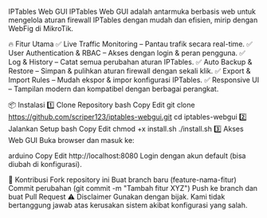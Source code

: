 IPTables Web GUI
IPTables Web GUI adalah antarmuka berbasis web untuk mengelola aturan firewall IPTables dengan mudah dan efisien, mirip dengan WebFig di MikroTik.

🔥 Fitur Utama
✅ Live Traffic Monitoring – Pantau trafik secara real-time.
✅ User Authentication & RBAC – Akses dengan login & peran pengguna.
✅ Log & History – Catat semua perubahan aturan IPTables.
✅ Auto Backup & Restore – Simpan & pulihkan aturan firewall dengan sekali klik.
✅ Export & Import Rules – Mudah ekspor & impor konfigurasi IPTables.
✅ Responsive UI – Tampilan modern dan kompatibel dengan berbagai perangkat.

📦 Instalasi
1️⃣ Clone Repository
bash
Copy
Edit
git clone https://github.com/scriper123/iptables-webgui.git
cd iptables-webgui
2️⃣ Jalankan Setup
bash
Copy
Edit
chmod +x install.sh
./install.sh
3️⃣ Akses Web GUI
Buka browser dan masuk ke:

arduino
Copy
Edit
http://localhost:8080
Login dengan akun default (bisa diubah di konfigurasi).

🤝 Kontribusi
Fork repository ini
Buat branch baru (feature-nama-fitur)
Commit perubahan (git commit -m "Tambah fitur XYZ")
Push ke branch dan buat Pull Request
⚠️ Disclaimer
Gunakan dengan bijak. Kami tidak bertanggung jawab atas kerusakan sistem akibat konfigurasi yang salah.
